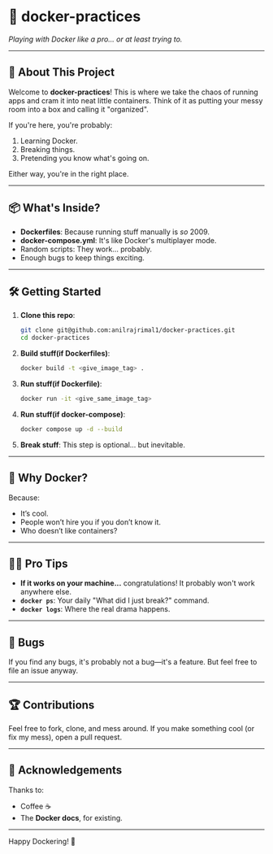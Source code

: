 # 🐳 docker-practices  
*Playing with Docker like a pro... or at least trying to.*  

---

## 🚀 About This Project  
Welcome to **docker-practices**! This is where we take the chaos of running apps and cram it into neat little containers. Think of it as putting your messy room into a box and calling it "organized".  

If you're here, you're probably:  
1. Learning Docker.  
2. Breaking things.  
3. Pretending you know what's going on.  

Either way, you're in the right place.  

---

## 📦 What's Inside?  
- **Dockerfiles**: Because running stuff manually is *so* 2009.  
- **docker-compose.yml**: It's like Docker's multiplayer mode.  
- Random scripts: They work... probably.  
- Enough bugs to keep things exciting.  

---

## 🛠️ Getting Started  
1. **Clone this repo**:  
    ```bash  
    git clone git@github.com:anilrajrimal1/docker-practices.git
    cd docker-practices  
    ```  

2. **Build stuff(if Dockerfiles)**:  
    ```bash  
    docker build -t <give_image_tag> .  
    ```  

3. **Run stuff(if Dockerfile)**:  
    ```bash  
    docker run -it <give_same_image_tag> 
    ```  
4. **Run stuff(if docker-compose)**:  
    ```bash  
    docker compose up -d --build
    ``` 

5. **Break stuff**: This step is optional... but inevitable.  

---

## 🤔 Why Docker?  
Because:  
- It’s cool.  
- People won’t hire you if you don’t know it.  
- Who doesn’t like containers?  

---

## 🧙‍♂️ Pro Tips  
- **If it works on your machine...** congratulations! It probably won't work anywhere else.  
- **`docker ps`**: Your daily "What did I just break?" command.  
- **`docker logs`**: Where the real drama happens.  

---

## 🐛 Bugs  
If you find any bugs, it's probably not a bug—it's a feature. But feel free to file an issue anyway.  

---

## 🏆 Contributions  
Feel free to fork, clone, and mess around. If you make something cool (or fix my mess), open a pull request.  

---

## 🙌 Acknowledgements  
Thanks to:  
- Coffee ☕  
- The **Docker docs**, for existing.
---

Happy Dockering! 🐳  
